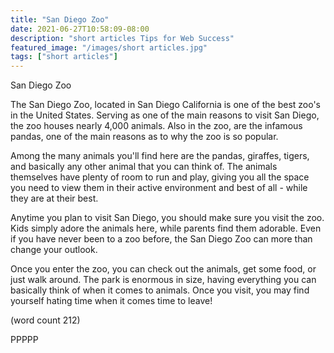 ```yaml
---
title: "San Diego Zoo"
date: 2021-06-27T10:58:09-08:00
description: "short articles Tips for Web Success"
featured_image: "/images/short articles.jpg"
tags: ["short articles"]
---
```


San Diego Zoo

The San Diego Zoo, located in San Diego California is
one of the best zoo's in the United States.  Serving 
as one of the main reasons to visit San Diego, the
zoo houses nearly 4,000 animals.  Also in the zoo, are
the infamous pandas, one of the main reasons as to why
the zoo is so popular.

Among the many animals you'll find here are the pandas,
giraffes, tigers, and basically any other animal that 
you can think of.  The animals themselves have plenty
of room to run and play, giving you all the space you
need to view them in their active environment and 
best of all - while they are at their best.

Anytime you plan to visit San Diego, you should make
sure you visit the zoo.  Kids simply adore the animals
here, while parents find them adorable.  Even if you
have never been to a zoo before, the San Diego Zoo
can more than change your outlook.  

Once you enter the zoo, you can check out the animals,
get some food, or just walk around.  The park is 
enormous in size, having everything you can basically
think of when it comes to animals.  Once you visit, you
may find yourself hating time when it comes time to
leave!

(word count 212)

PPPPP

